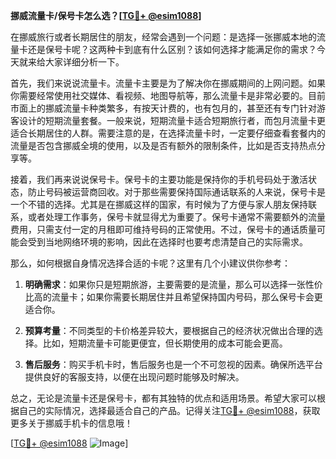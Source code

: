 **挪威流量卡/保号卡怎么选？[[TG💪+ @esim1088](https://t.me/s/esim1088)]**

在挪威旅行或者长期居住的朋友，经常会遇到一个问题：是选择一张挪威本地的流量卡还是保号卡呢？这两种卡到底有什么区别？该如何选择才能满足你的需求？今天就来给大家详细分析一下。

首先，我们来说说流量卡。流量卡主要是为了解决你在挪威期间的上网问题。如果你需要经常使用社交媒体、看视频、地图导航等，那么流量卡是非常必要的。目前市面上的挪威流量卡种类繁多，有按天计费的，也有包月的，甚至还有专门针对游客设计的短期流量套餐。一般来说，短期流量卡适合短期旅行者，而包月流量卡更适合长期居住的人群。需要注意的是，在选择流量卡时，一定要仔细查看套餐内的流量是否包含挪威全境的使用，以及是否有额外的限制条件，比如是否支持热点分享等。

接着，我们再来说说保号卡。保号卡的主要功能是保持你的手机号码处于激活状态，防止号码被运营商回收。对于那些需要保持国际通话联系的人来说，保号卡是一个不错的选择。尤其是在挪威这样的国家，有时候为了方便与家人朋友保持联系，或者处理工作事务，保号卡就显得尤为重要了。保号卡通常不需要额外的流量费用，只需支付一定的月租即可维持号码的正常使用。不过，保号卡的通话质量可能会受到当地网络环境的影响，因此在选择时也要考虑清楚自己的实际需求。

那么，如何根据自身情况选择合适的卡呢？这里有几个小建议供你参考：

1. **明确需求**：如果你只是短期旅游，主要需要的是流量，那么可以选择一张性价比高的流量卡；如果你需要长期居住并且希望保持国内号码，那么保号卡会更适合你。
   
2. **预算考量**：不同类型的卡价格差异较大，要根据自己的经济状况做出合理的选择。比如，短期流量卡可能更便宜，但长期使用的成本可能会更高。

3. **售后服务**：购买手机卡时，售后服务也是一个不可忽视的因素。确保所选平台提供良好的客服支持，以便在出现问题时能够及时解决。

总之，无论是流量卡还是保号卡，都有其独特的优点和适用场景。希望大家可以根据自己的实际情况，选择最适合自己的产品。记得关注[TG💪+ @esim1088](https://t.me/s/esim1088)，获取更多关于挪威手机卡的信息哦！

[[TG💪+ @esim1088](https://t.me/s/esim1088) ![Image](https://i.postimg.cc/4NQfJmqS/Snipaste-2025-05-13-00-14-12.png)]